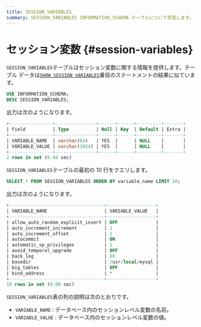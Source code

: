 ```yaml
---
title: SESSION_VARIABLES
summary: SESSION_VARIABLES INFORMATION_SCHEMA テーブルについて学習します。
---
```


# セッション変数 {#session-variables}

`SESSION_VARIABLES`テーブルはセッション変数に関する情報を提供します。テーブル データは[`SHOW SESSION VARIABLES`](/sql-statements/sql-statement-show-variables.md)番目のステートメントの結果に似ています。

```sql
USE INFORMATION_SCHEMA;
DESC SESSION_VARIABLES;
```

出力は次のようになります。

```sql
+----------------+---------------+------+------+---------+-------+
| Field          | Type          | Null | Key  | Default | Extra |
+----------------+---------------+------+------+---------+-------+
| VARIABLE_NAME  | varchar(64)   | YES  |      | NULL    |       |
| VARIABLE_VALUE | varchar(1024) | YES  |      | NULL    |       |
+----------------+---------------+------+------+---------+-------+
2 rows in set (0.00 sec)
```

`SESSION_VARIABLES`テーブルの最初の 10 行をクエリします。

```sql
SELECT * FROM SESSION_VARIABLES ORDER BY variable_name LIMIT 10;
```

出力は次のようになります。

```sql
+-----------------------------------+------------------+
| VARIABLE_NAME                     | VARIABLE_VALUE   |
+-----------------------------------+------------------+
| allow_auto_random_explicit_insert | OFF              |
| auto_increment_increment          | 1                |
| auto_increment_offset             | 1                |
| autocommit                        | ON               |
| automatic_sp_privileges           | 1                |
| avoid_temporal_upgrade            | OFF              |
| back_log                          | 80               |
| basedir                           | /usr/local/mysql |
| big_tables                        | OFF              |
| bind_address                      | *                |
+-----------------------------------+------------------+
10 rows in set (0.00 sec)
```

`SESSION_VARIABLES`表の列の説明は次のとおりです。

-   `VARIABLE_NAME` : データベース内のセッションレベル変数の名前。
-   `VARIABLE_VALUE` : データベース内のセッションレベル変数の値。
